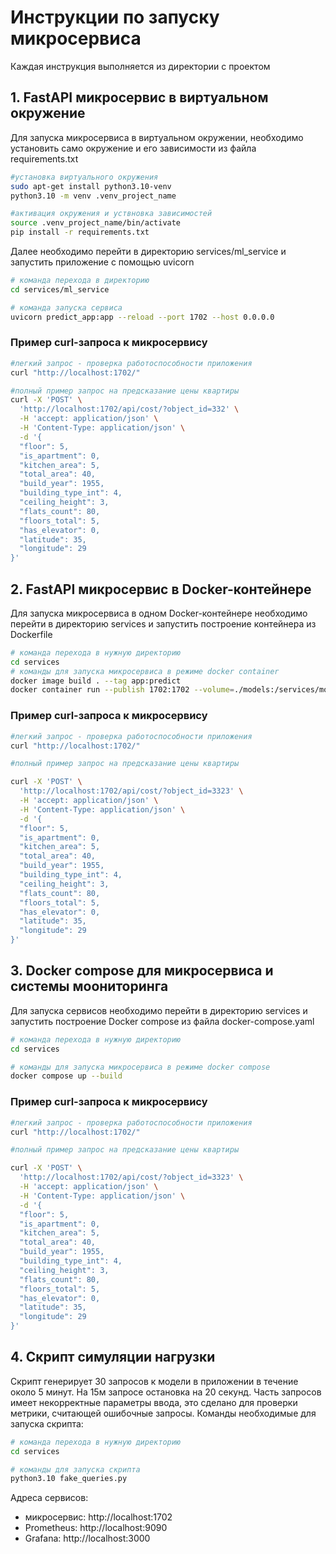 # Инструкции по запуску микросервиса

Каждая инструкция выполняется из директории с проектом

## 1. FastAPI микросервис в виртуальном окружение

Для запуска микросервиса в виртуальном окружении, необходимо установить само окружение и его зависимости из файла requirements.txt

```bash
#установка виртуального окружения 
sudo apt-get install python3.10-venv
python3.10 -m venv .venv_project_name

#активация окружения и уствновка зависимостей
source .venv_project_name/bin/activate
pip install -r requirements.txt
```
Далее необходимо перейти в директорию services/ml_service и запустить приложение с помощью uvicorn
```bash
# команда перехода в директорию
cd services/ml_service

# команда запуска сервиса
uvicorn predict_app:app --reload --port 1702 --host 0.0.0.0

```
### Пример curl-запроса к микросервису

```bash
#легкий запрос - проверка работоспособности приложения
curl "http://localhost:1702/"

#полный пример запрос на предсказание цены квартиры
curl -X 'POST' \
  'http://localhost:1702/api/cost/?object_id=332' \
  -H 'accept: application/json' \
  -H 'Content-Type: application/json' \
  -d '{
  "floor": 5,
  "is_apartment": 0,
  "kitchen_area": 5,
  "total_area": 40,
  "build_year": 1955,
  "building_type_int": 4,
  "ceiling_height": 3,
  "flats_count": 80,
  "floors_total": 5,
  "has_elevator": 0,
  "latitude": 35,
  "longitude": 29
}'
```
## 2. FastAPI микросервис в Docker-контейнере
Для запуска микросервиса в одном Docker-контейнере необходимо перейти в директорию services и запустить построение контейнера из Dockerfile
```bash
# команда перехода в нужную директорию
cd services
# команды для запуска микросервиса в режиме docker container
docker image build . --tag app:predict
docker container run --publish 1702:1702 --volume=./models:/services/models --env-file .env app:predict
```
### Пример curl-запроса к микросервису
```bash
#легкий запрос - проверка работоспособности приложения
curl "http://localhost:1702/"

#полный пример запрос на предсказание цены квартиры

curl -X 'POST' \
  'http://localhost:1702/api/cost/?object_id=3323' \
  -H 'accept: application/json' \
  -H 'Content-Type: application/json' \
  -d '{
  "floor": 5,
  "is_apartment": 0,
  "kitchen_area": 5,
  "total_area": 40,
  "build_year": 1955,
  "building_type_int": 4,
  "ceiling_height": 3,
  "flats_count": 80,
  "floors_total": 5,
  "has_elevator": 0,
  "latitude": 35,
  "longitude": 29
}'
```

## 3. Docker compose для микросервиса и системы моониторинга
Для запуска сервисов необходимо перейти в директорию services и запустить построение Docker compose из файла docker-compose.yaml
```bash
# команда перехода в нужную директорию
cd services

# команды для запуска микросервиса в режиме docker compose
docker compose up --build
```

### Пример curl-запроса к микросервису

```bash
#легкий запрос - проверка работоспособности приложения
curl "http://localhost:1702/"

#полный пример запрос на предсказание цены квартиры

curl -X 'POST' \
  'http://localhost:1702/api/cost/?object_id=3323' \
  -H 'accept: application/json' \
  -H 'Content-Type: application/json' \
  -d '{
  "floor": 5,
  "is_apartment": 0,
  "kitchen_area": 5,
  "total_area": 40,
  "build_year": 1955,
  "building_type_int": 4,
  "ceiling_height": 3,
  "flats_count": 80,
  "floors_total": 5,
  "has_elevator": 0,
  "latitude": 35,
  "longitude": 29
}'
```

## 4. Скрипт симуляции нагрузки
Скрипт генерирует 30 запросов к модели в приложении в течение около 5 минут. На 15м запросе остановка на 20 секунд. Часть запросов имеет некорректные параметры ввода, это сделано для проверки метрики, считающей ошибочные запросы.
Команды необходимые для запуска скрипта:

```bash
# команда перехода в нужную директорию
cd services

# команды для запуска скрипта
python3.10 fake_queries.py

```

Адреса сервисов:
- микросервис: http://localhost:1702
- Prometheus: http://localhost:9090
- Grafana: http://localhost:3000
